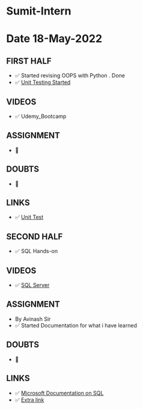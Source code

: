 # Sumit-Intern

# Date 18-May-2022


## FIRST HALF

- ✅ Started revising OOPS with Python . Done
- ✅ [Unit Testing Started](https://github.com/sp18-interns/Sumit-Intern/blob/main/18-May-2022/Unittest_salary.py)

## VIDEOS 
- ✅ Udemy_Bootcamp


## ASSIGNMENT
- 🚫


## DOUBTS
- 🚫


## LINKS
- ✅ [Unit Test](https://docs.python.org/3/library/unittest.html)


## SECOND HALF
- ✅ SQL Hands-on



## VIDEOS
- ✅ [SQL Server](https://www.youtube.com/watch?v=Q8gBvsUjTLw&t=142s)



## ASSIGNMENT 
- By Avinash Sir
- ✅ Started Documentation for what i have learned 



## DOUBTS
- 🚫



## LINKS
- ✅ [Microsoft Documentation on SQL](https://docs.microsoft.com/en-us/sql/relational-databases/tables/tables?view=sql-server-ver15)
- ✅ [Extra link](https://www.tutorialspoint.com/sql/sql_tutorial.pdf)


